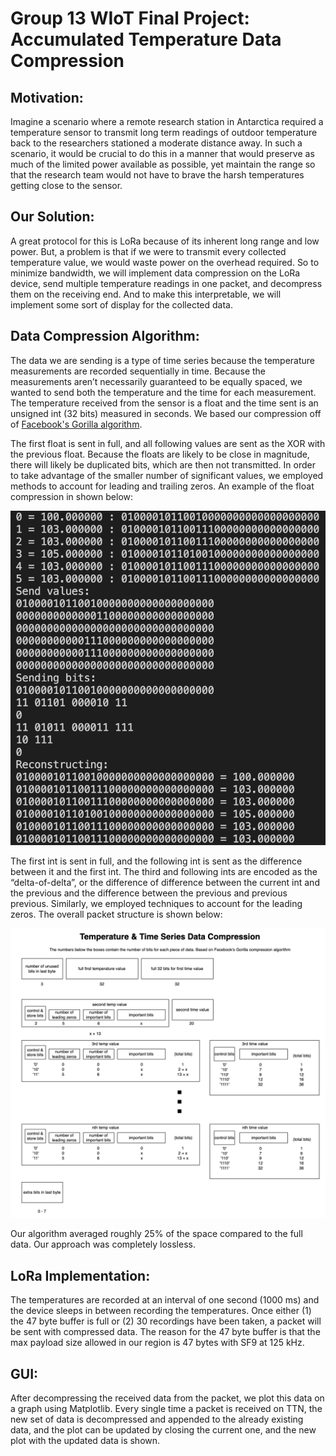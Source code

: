 # Group 13 WIoT Final Project: Accumulated Temperature Data Compression

## Motivation:

Imagine a scenario where a remote research station in Antarctica required a temperature sensor to transmit long term readings of outdoor temperature back to the researchers stationed a moderate distance away. In such a scenario, it would be crucial to do this in a manner that would preserve as much of the limited power available as possible, yet maintain the range so that the research team would not have to brave the harsh temperatures getting close to the sensor.

## Our Solution:

A great protocol for this is LoRa because of its inherent long range and low power. But, a problem is that if we were to transmit every collected temperature value, we would waste power on the overhead required. So to minimize bandwidth, we will implement data compression on the LoRa device, send multiple temperature readings in one packet, and decompress them on the receiving end. And to make this interpretable, we will implement some sort of display for the collected data.

## Data Compression Algorithm:

The data we are sending is a type of time series because the temperature measurements are recorded sequentially in time. Because the measurements aren’t necessarily guaranteed to be equally spaced, we wanted to send both the temperature and the time for each measurement. The temperature received from the sensor is a float and the time sent is an unsigned int (32 bits) measured in seconds. We based our compression off of [Facebook's Gorilla algorithm](http://www.vldb.org/pvldb/vol8/p1816-teller.pdf?ref=timescale.com).

The first float is sent in full, and all following values are sent as the XOR with the previous float. Because the floats are likely to be close in magnitude, there will likely be duplicated bits, which are then not transmitted. In order to take advantage of the smaller number of significant values, we employed methods to account for leading and trailing zeros. An example of the float compression in shown below:

![image](images/float_compression.png)

The first int is sent in full, and the following int is sent as the difference between it and the first int. The third and following ints are encoded as the “delta-of-delta”, or the difference of difference between the current int and the previous and the difference between the previous and previous previous. Similarly, we employed techniques to account for the leading zeros. The overall packet structure is shown below:

![image](images/compression_packet.png)

Our algorithm averaged roughly 25% of the space compared to the full data. Our approach was completely lossless.

## LoRa Implementation:

The temperatures are recorded at an interval of one second (1000 ms) and the device sleeps in between recording the temperatures. Once either (1) the 47 byte buffer is full or (2) 30 recordings have been taken, a packet will be sent with compressed data. The reason for the 47 byte buffer is that the max payload size allowed in our region is 47 bytes with SF9 at 125 kHz. 

## GUI:

After decompressing the received data from the packet, we plot this data on a graph using Matplotlib. Every single time a packet is received on TTN, the new set of data is decompressed and appended to the already existing data, and the plot can be updated by closing the current one, and the new plot with the updated data is shown.

